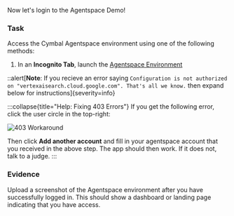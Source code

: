 Now let's login to the Agentspace Demo!

### Task

Access the Cymbal Agentspace environment using one of the following methods:

1. In an **Incognito Tab**, launch the [Agentspace Environment](https://vertexaisearch.cloud.google.com/u/1/home/cid/6798d158-f8a3-4d67-88ff-27e8005b00bf)

::alert[**Note**: If you recieve an error saying `Configuration is not authorized on "vertexaisearch.cloud.google.com". That's all we know.` then expand below for instructions]{severity=info}

:::collapse{title="Help: Fixing 403 Errors"}
If you get the following error, click the user circle in the top-right:

![403 Workaround](https://storage.googleapis.com/hacksday-resources/tech-day/403-workaround.webp)

Then click **Add another account** and fill in your agentspace account that you received in the above step. The app should then work. If it does not, talk to a judge.
:::

### Evidence

Upload a screenshot of the Agentspace environment after you have successfully logged in. This should show a dashboard or landing page indicating that you have access.
